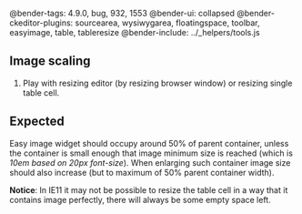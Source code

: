 @bender-tags: 4.9.0, bug, 932, 1553
@bender-ui: collapsed
@bender-ckeditor-plugins: sourcearea, wysiwygarea, floatingspace, toolbar, easyimage, table, tableresize
@bender-include: ../_helpers/tools.js

## Image scaling

1. Play with resizing editor (by resizing browser window) or resizing single table cell.

## Expected

Easy image widget should occupy around 50% of parent container, unless the container is small enough that image minimum
size is reached (which is _10em based on 20px font-size_). When enlarging such container image size should also increase
(but to maximum of 50% parent container width).

**Notice**: In IE11 it may not be possible to resize the table cell in a way that it contains image perfectly, there
will
always be some empty space left.
